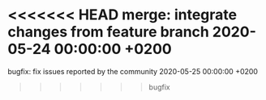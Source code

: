 <<<<<<< HEAD
merge: integrate changes from feature branch 2020-05-24 00:00:00 +0200
=======
bugfix: fix issues reported by the community 2020-05-25 00:00:00 +0200
>>>>>>> bugfix

